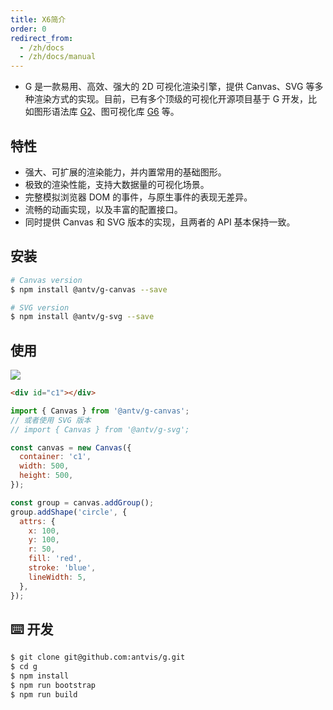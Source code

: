 ```yaml
---
title: X6简介
order: 0
redirect_from:
  - /zh/docs
  - /zh/docs/manual
---
```


- G 是一款易用、高效、强大的 2D 可视化渲染引擎，提供 Canvas、SVG 等多种渲染方式的实现。目前，已有多个顶级的可视化开源项目基于 G 开发，比如图形语法库 [G2](https://g2.antv.vision)、图可视化库 [G6](https://g6.antv.vision) 等。

## 特性

- 强大、可扩展的渲染能力，并内置常用的基础图形。
- 极致的渲染性能，支持大数据量的可视化场景。
- 完整模拟浏览器 DOM 的事件，与原生事件的表现无差异。
- 流畅的动画实现，以及丰富的配置接口。
- 同时提供 Canvas 和 SVG 版本的实现，且两者的 API 基本保持一致。

## 安装

```bash
# Canvas version
$ npm install @antv/g-canvas --save

# SVG version
$ npm install @antv/g-svg --save
```

## 使用

![](https://gw.alipayobjects.com/mdn/rms_6ae20b/afts/img/A*Hz29QLOXPRYAAAAAAAAAAABkARQnAQ)

```html
<div id="c1"></div>
```

```js
import { Canvas } from '@antv/g-canvas';
// 或者使用 SVG 版本
// import { Canvas } from '@antv/g-svg';

const canvas = new Canvas({
  container: 'c1',
  width: 500,
  height: 500,
});

const group = canvas.addGroup();
group.addShape('circle', {
  attrs: {
    x: 100,
    y: 100,
    r: 50,
    fill: 'red',
    stroke: 'blue',
    lineWidth: 5,
  },
});
```

## ⌨️ 开发

```bash
$ git clone git@github.com:antvis/g.git
$ cd g
$ npm install
$ npm run bootstrap
$ npm run build
```
